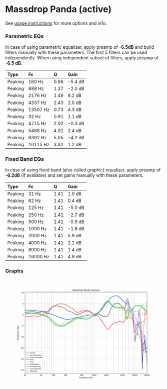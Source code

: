 # Massdrop Panda (active)
See [usage instructions](https://github.com/jaakkopasanen/AutoEq#usage) for more options and info.

### Parametric EQs
In case of using parametric equalizer, apply preamp of **-6.5dB** and build filters manually
with these parameters. The first 5 filters can be used independently.
When using independent subset of filters, apply preamp of **-6.5 dB**.

| Type    | Fc       |    Q | Gain    |
|:--------|:---------|:-----|:--------|
| Peaking | 160 Hz   | 0.96 | -5.4 dB |
| Peaking | 688 Hz   | 1.37 | -2.0 dB |
| Peaking | 2176 Hz  | 1.46 | 6.2 dB  |
| Peaking | 4337 Hz  | 2.43 | 2.0 dB  |
| Peaking | 13507 Hz | 0.73 | 4.3 dB  |
| Peaking | 32 Hz    | 0.91 | 1.1 dB  |
| Peaking | 4715 Hz  | 2.02 | -0.3 dB |
| Peaking | 5468 Hz  | 4.01 | 2.4 dB  |
| Peaking | 6392 Hz  | 5.05 | -4.2 dB |
| Peaking | 10115 Hz | 3.32 | 1.2 dB  |

### Fixed Band EQs
In case of using fixed band (also called graphic) equalizer, apply preamp of **-6.2dB**
(if available) and set gains manually with these parameters.

| Type    | Fc       |    Q | Gain    |
|:--------|:---------|:-----|:--------|
| Peaking | 31 Hz    | 1.41 | 1.0 dB  |
| Peaking | 62 Hz    | 1.41 | 0.4 dB  |
| Peaking | 125 Hz   | 1.41 | -5.0 dB |
| Peaking | 250 Hz   | 1.41 | -2.7 dB |
| Peaking | 500 Hz   | 1.41 | -0.9 dB |
| Peaking | 1000 Hz  | 1.41 | -1.6 dB |
| Peaking | 2000 Hz  | 1.41 | 5.9 dB  |
| Peaking | 4000 Hz  | 1.41 | 2.1 dB  |
| Peaking | 8000 Hz  | 1.41 | 1.4 dB  |
| Peaking | 16000 Hz | 1.41 | 4.9 dB  |

### Graphs
![](./Massdrop%20Panda%20(active).png)